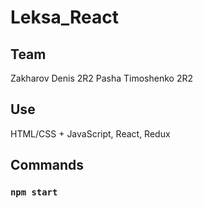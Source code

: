 # Leksa_React

## Team

Zakharov Denis 2R2
Pasha Timoshenko 2R2

## Use

HTML/CSS + JavaScript, React, Redux

## Commands
### `npm start`